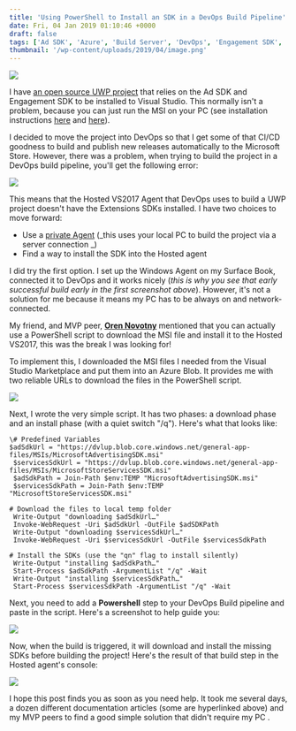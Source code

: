 ```yaml
---
title: 'Using PowerShell to Install an SDK in a DevOps Build Pipeline'
date: Fri, 04 Jan 2019 01:10:46 +0000
draft: false
tags: ['Ad SDK', 'Azure', 'Build Server', 'DevOps', 'Engagement SDK', 'Pipelines', 'PowerShell', 'tutorial', 'tutorial', 'UWP', 'UWP. DevOps', 'VSTS', 'windows 10']
thumbnail: '/wp-content/uploads/2019/04/image.png'
---
```


![](/dvlup-blog/wp-content/uploads/2019/01/image-4.png)

I have [an open source UWP project](https://github.com/LanceMcCarthy/MvpApi) that relies on the Ad SDK and Engagement SDK to be installed to Visual Studio. This normally isn't a problem, because you can just run the MSI on your PC (see installation instructions [here](https://docs.microsoft.com/en-us/windows/uwp/monetize/microsoft-store-services-sdk) and [here](https://docs.microsoft.com/en-us/windows/uwp/monetize/install-the-microsoft-advertising-libraries)).

I decided to move the project into DevOps so that I get some of that CI/CD goodness to build and publish new releases automatically to the Microsoft Store. However, there was a problem, when trying to build the project in a DevOps build pipeline, you'll get the following error:

![](/dvlup-blog/wp-content/uploads/2019/01/image.png)

This means that the Hosted VS2017 Agent that DevOps uses to build a UWP project doesn't have the Extensions SDKs installed. I have two choices to move forward:

*   Use a [private Agent](https://docs.microsoft.com/en-us/azure/devops/pipelines/agents/v2-windows?view=vsts) (_this uses your local PC to build the project via a server connection _)
*   Find a way to install the SDK into the Hosted agent

I did try the first option. I set up the Windows Agent on my Surface Book, connected it to DevOps and it works nicely (_this is why you see that early successful build early in the first screenshot above_). However, it's not a solution for me because it means my PC has to be always on and network-connected.

My friend, and MVP peer, **[Oren Novotny](https://twitter.com/onovotny)** mentioned that you can actually use a PowerShell script to download the MSI file and install it to the Hosted VS2017, this was the break I was looking for!

To implement this, I downloaded the MSI files I needed from the Visual Studio Marketplace and put them into an Azure Blob. It provides me with two reliable URLs to download the files in the PowerShell script.

![](/dvlup-blog/wp-content/uploads/2019/01/image-3.png)

Next, I wrote the very simple script. It has two phases: a download phase and an install phase (with a quiet switch "/q"). Here's what that looks like:

```
\# Predefined Variables
$adSdkUrl = "https://dvlup.blob.core.windows.net/general-app-files/MSIs/MicrosoftAdvertisingSDK.msi"
 $servicesSdkUrl = "https://dvlup.blob.core.windows.net/general-app-files/MSIs/MicrosoftStoreServicesSDK.msi"
 $adSdkPath = Join-Path $env:TEMP "MicrosoftAdvertisingSDK.msi"
 $servicesSdkPath = Join-Path $env:TEMP "MicrosoftStoreServicesSDK.msi"

# Download the files to local temp folder
 Write-Output "downloading $adSdkUrl…"
 Invoke-WebRequest -Uri $adSdkUrl -OutFile $adSDKPath
 Write-Output "downloading $servicesSdkUrl…"
 Invoke-WebRequest -Uri $servicesSdkUrl -OutFile $servicesSdkPath

# Install the SDKs (use the "qn" flag to install silently)
 Write-Output "installing $adSdkPath…"
 Start-Process $adSdkPath -ArgumentList "/q" -Wait
 Write-Output "installing $servicesSdkPath…"
 Start-Process $servicesSdkPath -ArgumentList "/q" -Wait
```

Next, you need to add a **Powershell** step to your DevOps Build pipeline and paste in the script. Here's a screenshot to help guide you:

![](/dvlup-blog/wp-content/uploads/2019/01/image-1.png)

Now, when the build is triggered, it will download and install the missing SDKs before building the project! Here's the result of that build step in the Hosted agent's console:

![](/dvlup-blog/wp-content/uploads/2019/01/image-2.png)

I hope this post finds you as soon as you need help. It took me several days, a dozen different documentation articles (some are hyperlinked above) and my MVP peers to find a good simple solution that didn't require my PC .